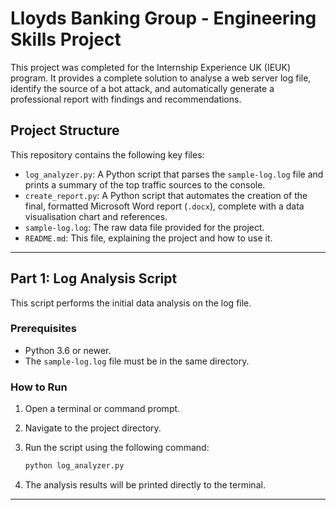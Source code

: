 # Lloyds Banking Group - Engineering Skills Project

This project was completed for the Internship Experience UK (IEUK) program. It provides a complete solution to analyse a web server log file, identify the source of a bot attack, and automatically generate a professional report with findings and recommendations.

## Project Structure

This repository contains the following key files:

*   `log_analyzer.py`: A Python script that parses the `sample-log.log` file and prints a summary of the top traffic sources to the console.
*   `create_report.py`: A Python script that automates the creation of the final, formatted Microsoft Word report (`.docx`), complete with a data visualisation chart and references.
*   `sample-log.log`: The raw data file provided for the project.
*   `README.md`: This file, explaining the project and how to use it.

---

## Part 1: Log Analysis Script

This script performs the initial data analysis on the log file.

### Prerequisites

*   Python 3.6 or newer.
*   The `sample-log.log` file must be in the same directory.

### How to Run

1.  Open a terminal or command prompt.
2.  Navigate to the project directory.
3.  Run the script using the following command:

    ```bash
    python log_analyzer.py
    ```
4.  The analysis results will be printed directly to the terminal.

---
